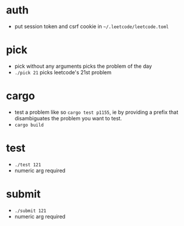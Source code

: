 
# auth
- put session token and csrf cookie in `~/.leetcode/leetcode.toml` 

# pick
- pick without any arguments picks the problem of the day
- `./pick 21` picks leetcode's 21st problem

# cargo
- test a problem like so `cargo test p1155`, ie by providing a prefix that disambiguates the problem you want to test.
- `cargo build`

# test
- `./test 121`
- numeric arg required

# submit
- `./submit 121`
- numeric arg required
